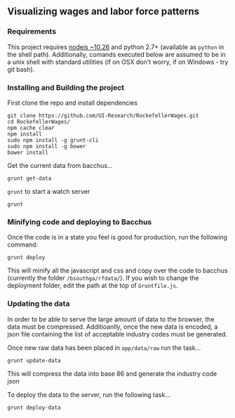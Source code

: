 ## Visualizing wages and labor force patterns

### Requirements

This project requires [nodejs ~10.26](https://nodejs.org/) and python 2.7+ (available as `python` in the shell path). Additionally, comands executed below are assumed to be in a unix shell with standard utilities (if on OSX don't worry, if on Windows - try git bash).

### Installing and Building the project

First clone the repo and install dependencies
```shell
git clone https://github.com/UI-Research/RockefellerWages.git
cd RockefellerWages/
npm cache clear
npm install
sudo npm install -g grunt-cli
sudo npm install -g bower
bower install
```

Get the current data from bacchus...
```shell
grunt get-data
```

`grunt` to start a watch server
```shell
grunt
```

### Minifying code and deploying to Bacchus

Once the code is in a state you feel is good for production, run the following command:
```shell
grunt deploy
```
This will minify all the javascript and css and copy over the code to bacchus (currently the folder `/bsouthga/rfdata/`). If you wish to change the deployment folder, edit the path at the top of `Gruntfile.js`.

### Updating the data

In order to be able to serve the large amount of data to the browser, the data must be compressed. Additioanlly, once the new data is encoded, a json file containing the list of acceptable industry codes must be generated. 

Once new raw data has been placed in `app/data/raw` run the task...
```shell
grunt update-data
```
This will compress the data into base 86 and generate the industry code json

To deploy the data to the server, run the following task...
```shell
grunt deploy-data
```
